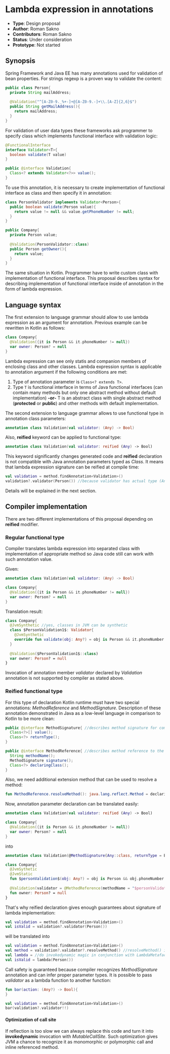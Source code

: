 # Lambda expression in annotations

* **Type**: Design proposal
* **Author**: Roman Sakno
* **Contributors**: Roman Sakno
* **Status**: Under consideration
* **Prototype**: Not started

## Synopsis
Spring Framework and Java EE has many annotations used for validation of bean properties. For strings regexp is a proven way to validate the content:
```java
public class Person{
  private String mailAddress;
  
  @Validation("^[A-Z0-9._%+-]+@[A-Z0-9.-]+\\.[A-Z]{2,6}$")
  public String getMailAddress(){
    return mailAddress;
  }
}
```

For validation of user data types these frameworks ask programmer to specify class which implements functional interface with validation logic:

```java
@FunctionalInterface
interface Validator<T>{
  boolean validate(T value)
}

public @interface Validation{
  Class<? extends Validator<?>> value();
}
```

To use this annotation, it is necessary to create implementation of functional interface as class and then specify it in annotation:
```java
class PersonValidator implements Validator<Person>{
  public boolean validate(Person value){
    return value != null && value.getPhoneNumber != null;
  }
}

public Company{
  private Person value;
 
  @Validation(PersonValidator::class)
  public Person getOwner(){
    return value;
  }
}
```

The same situation in Kotlin. Programmer have to write custom class with implementation of functional interface. This proposal describes syntax for describing implementation of functional interface inside of annotation in the form of lambda expression.

## Language syntax
The first extension to language grammar should allow to use lambda expression as an argument for annotation. Previous example can be rewritten in Kotlin as follows:
```kotlin
class Company{
  @Validation({it is Person && it.phoneNumber != null})
  var owner: Person? = null
}
```

Lambda expression can see only statis and companion members of enclosing class and other classes.
Lambda expression syntax is applicable to annotation argument if the following conditions are met:
1. Type of annotation parameter is `Class<? extends T>`.
1. Type `T` is functional interface in terms of Java functional interfaces (can contain many methods but only one abstract method without default implementation) **-or-** T is an abstract class with single abstract method (**protected** or **public**) and other methods with default implementation.

The second extension to language grammar allows to use functional type in annotation class parameters:
```kotlin
annotation class Validation(val validator: (Any) -> Bool)
```
Also, **reified** keyword can be applied to functional type:
```kotlin
annotation class Validation(val validator: reified (Any) -> Bool)
```

This keyword significantly changes generated code and **reified** declaration is not compatible with Java annotation parameters typed as *Class*. It means that lambda expression signature can be reified at compile time:
```kotlin
val validation = method.findAnnotation<Validation>()
validation?.validator(Person()) //because validator has actual type (Any) -> Bool, not Class<?>
```

Details will be explained in the next section.

## Compiler implementation
There are two different implementations of this proposal depending on **reified** modifier.

### Regular functional type
Compiler translates lambda expression into separated class with implementation of appropriate method so Java code still can work with such annotation value.

Given:
```kotlin
annotation class Validation(val validator: (Any) -> Bool)

class Company{
  @Validation({it is Person && it.phoneNumber != null})
  var owner: Person? = null
}
```
Translation result:
```kotlin
class Company{
  @JvmSynthetic //yes, classes in JVM can be synthetic
  class $PersonValidation1$: Validator{
    @JvmSynthetic
    override fun validate(obj: Any?) = obj is Person && it.phoneNumber != null
  }
  
  @Validation($PersonValidation1$::class)
  var owner: Person? = null
}
```

Invocation of annotation member _validator_ declared by _Validation_ annotation is not supported by compiler as stated above.

### Reified functional type
For this type of declaration Kotlin runtime must have two special annotations: *MethodReference* and *MethodSignature*. Description of these annotation demonstrated in Java as a low-level language in comparison to Kotlin to be more clean:
```java
public @interface MethodSignature{ //describes method signature for compiler control
  Class<?>[] value();
  Class<?> returnType();
}

public @interface MethodReference{ //describes method reference to the actual lambda implementation
  String methodName();
  MethodSignature signature();
  Class<?> declaringClass();
}
```
Also, we need additional extension method that can be used to resolve a method:
```kotlin
fun MethodReference.resolveMethod(): java.lang.reflect.Method = declaringClass.getDeclaredMethod(methodName, *signature)
```

Now, annotation parameter declaration can be translated easily:
```kotlin
annotation class Validation(val validator: reified (Any) -> Bool)

class Company{
  @Validation({it is Person && it.phoneNumber != null})
  var owner: Person? = null
}
```
into
```kotlin
annotation class Validation(@MethodSignature(Any::class, returnType = Bool::class) val validator: MethodReference)

class Company{
  @JvmSythetic
  @JvmStatic
  fun $personValidation$(obj: Any?) = obj is Person && obj.phoneNumber != null
  
  @Validation(validator = @MethodReference(methodName = "$personValidation$", signature = @MethodSignature(Any::class, Bool::class), declaringClass = Company::class)
  fun owner: Person? = null
}
```
That's why reified declaration gives enough guarantees about signature of lambda implementation:
```kotlin
val validation = method.findAnnotation<Validation>()
val isValid = validation?.validator(Person())
```
will be translated into
```kotlin
val validation = method.findAnnotation<Validation>()
val method = validation?.validator?.resolveMethod() //resolveMethod() is an extension in runtime library described above
val lambda = //do invokedynamic magic in conjunction with LambdaMetafactory to translate Method into functional interface instance
val isValid = lambda(Person())
```
Call safety is guaranteed because compiler recognizes *MethodSignature* annotation and can infer proper parameter types. It is possible to pass *validator* as a lambda function to another function:
```kotlin
fun bar(action: (Any?) -> Bool){
}

val validation = method.findAnnotation<Validation>()
bar(validation?.validator!!)
```

#### Optimization of call site
If reflection is too slow we can always replace this code and turn it into **invokedynamic** invocation with *MutableCallSite*. Such optimization gives JVM a chance to recognize it as monomorphic or polymorphic call and inline referenced method.
